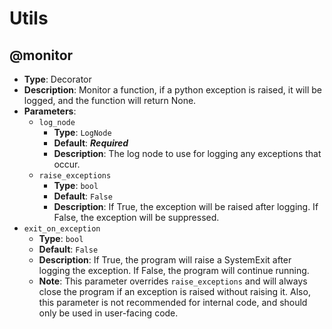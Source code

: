 # Utils

## @monitor
- **Type**: Decorator
- **Description**: Monitor a function, if a python exception is raised, it will be logged, and the function will return None.
- **Parameters**:
  - `log_node`
    - **Type**: `LogNode`
    - **Default**: ***Required***
    - **Description**: The log node to use for logging any exceptions that occur.
  - `raise_exceptions`
    - **Type**: `bool`
    - **Default**: `False`
    - **Description**: If True, the exception will be raised after logging. If False, the exception will be suppressed.
 - `exit_on_exception`
    - **Type**: `bool`
    - **Default**: `False`
    - **Description**: If True, the program will raise a SystemExit after logging the exception. If False, the program will continue running.
    - **Note**: This parameter overrides `raise_exceptions` and will always close the program if an exception is raised without raising it.
    Also, this parameter is not recommended for internal code, and should only be used in user-facing code.
